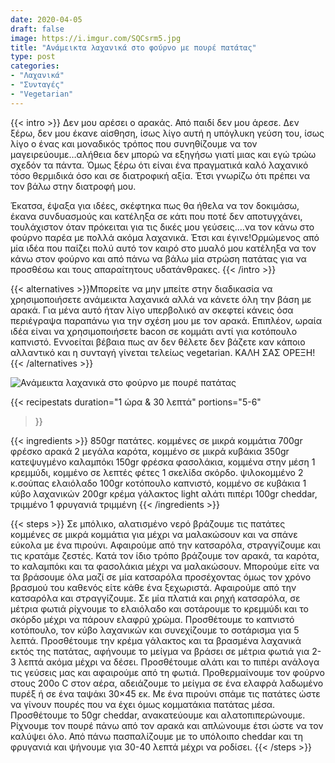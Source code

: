 ```yaml
---
date: 2020-04-05
draft: false
image: https://i.imgur.com/SQCsrm5.jpg
title: "Ανάμεικτα λαχανικά στο φούρνο με πουρέ πατάτας"
type: post
categories:
- "Λαχανικά"
- "Συνταγές"
- "Vegetarian"
---
```


{{< intro >}}
Δεν μου αρέσει ο αρακάς. Από παιδί δεν μου άρεσε. Δεν ξέρω, δεν μου έκανε αίσθηση, ίσως λίγο αυτή η υπόγλυκη γεύση του, ίσως λίγο ο ένας και μοναδικός τρόπος που συνηθίζουμε να τον μαγειρεύουμε…αλήθεια δεν μπορώ να εξηγήσω γιατί μιας και εγώ τρώω σχεδόν τα πάντα. Όμως ξέρω ότι είναι ένα πραγματικά καλό λαχανικό τόσο θερμιδικά όσο και σε διατροφική αξία. Έτσι γνωρίζω ότι πρέπει να τον βάλω στην διατροφή μου.

Έκατσα, έψαξα για ιδέες, σκέφτηκα πως θα ήθελα να τον δοκιμάσω, έκανα συνδυασμούς και κατέληξα σε κάτι που ποτέ δεν αποτυγχάνει, τουλάχιστον όταν πρόκειται για τις δικές μου γεύσεις….να τον κάνω στο φούρνο παρέα με πολλά ακόμα λαχανικά. Έτσι και έγινε!Ορμώμενος από μία ιδέα που παίζει πολύ αυτό τον καιρό στο μυαλό μου κατέληξα να τον κάνω στον φούρνο και από πάνω να βάλω μία στρώση πατάτας για να προσθέσω και τους απαραίτητους υδατάνθρακες.
{{< /intro >}}

{{< alternatives >}}Μπορείτε να μην μπείτε στην διαδικασία να χρησιμοποιήσετε ανάμεικτα λαχανικά αλλά να κάνετε όλη την βάση με αρακά. Για μένα αυτό ήταν λίγο υπερβολικό αν σκεφτεί κάνεις όσα περιέγραψα παραπάνω για την σχέση μου με τον αρακά. Επιπλέον, ωραία ιδέα είναι να χρησιμοποιήσετε bacon σε κομμάτι αντί για κοτόπουλο καπνιστό. Εννοείται βέβαια πως αν δεν θέλετε δεν βάζετε καν κάποιο αλλαντικό και η συνταγή γίνεται τελείως vegetarian. ΚΑΛΗ ΣΑΣ ΟΡΕΞΗ!
{{< /alternatives >}}

![Ανάμεικτα λαχανικά στο φούρνο με πουρέ πατάτας](https://i.imgur.com/smNVUqp.jpg "Ανάμεικτα λαχανικά στο φούρνο με πουρέ πατάτας")

{{< recipestats 
    duration="1 ώρα & 30 λεπτά"
    portions="5-6"
>}}

{{< ingredients >}} 
850gr πατάτες. κομμένες σε μικρά κομμάτια
700gr φρέσκο αρακά
2 μεγάλα καρότα, κομμένο σε μικρά κυβάκια
350gr κατεψυγμένο καλαμπόκι
150gr φρέσκα φασολάκια, κομμένα στην μέση
1 κρεμμύδι, κομμένο σε λεπτές φέτες
1 σκελίδα σκόρδο. ψιλοκομμένο
2 κ.σούπας ελαιόλαδο
100gr κοτόπουλο καπνιστό, κομμένο σε κυβάκια
1 κύβο λαχανικών
200gr κρέμα γάλακτος light
αλάτι
πιπέρι
100gr cheddar, τριμμένο
1 φρυγανιά τριμμένη
{{< /ingredients >}}

{{< steps >}} 
Σε μπόλικο, αλατισμένο νερό βράζουμε τις πατάτες κομμένες σε μικρά κομμάτια για μέχρι να μαλακώσουν και να σπάνε εύκολα με ένα πιρούνι. Αφαιρούμε από την κατσαρόλα, στραγγίζουμε και τις κρατάμε ζεστές.
Κατά τον ίδιο τρόπο βράζουμε τον αρακά, τα καρότα, το καλαμπόκι και τα φασολάκια μέχρι να μαλακώσουν. Μπορούμε είτε να τα βράσουμε όλα μαζί σε μία κατσαρόλα προσέχοντας όμως τον χρόνο βρασμού του καθενός είτε κάθε ένα ξεχωριστά.
Αφαιρούμε από την κατσαρόλα και στραγγίζουμε.
Σε μία πλατιά και ρηχή κατσαρόλα, σε μέτρια φωτιά ρίχνουμε το ελαιόλαδο και σοτάρουμε το κρεμμύδι και το σκόρδο μέχρι να πάρουν ελαφρύ χρώμα.
Προσθέτουμε το καπνιστό κοτόπουλο, τον κύβο λαχανικών και συνεχίζουμε το σοτάρισμα για 5 λεπτά. Προσθέτουμε την κρέμα γάλακτος και τα βρασμένα λαχανικά εκτός της πατάτας, αφήνουμε το μείγμα να βράσει σε μέτρια φωτιά για 2-3 λεπτά ακόμα μέχρι να δέσει.
Προσθέτουμε αλάτι και το πιπέρι ανάλογα τις γεύσεις μας και αφαιρούμε από τη φωτιά.
Προθερμαίνουμε τον φούρνο στους 200ο C στον αέρα, αδειάζουμε το μείγμα σε ένα ελαφρά λαδωμένο πυρέξ ή σε ένα ταψάκι 30×45 εκ.
Με ένα πιρούνι σπάμε τις πατάτες ώστε να γίνουν πουρές που να έχει όμως κομματάκια πατάτας μέσα. Προσθέτουμε το 50gr cheddar, ανακατεύουμε και αλατοπιπερώνουμε.
Ρίχνουμε τον πουρέ πάνω από τον αρακά και απλώνουμε έτσι ώστε να τον καλύψει όλο.
Από πάνω πασπαλίζουμε με το υπόλοιπο cheddar και τη φρυγανιά και ψήνουμε για 30-40 λεπτά μέχρι να ροδίσει.
{{< /steps >}}